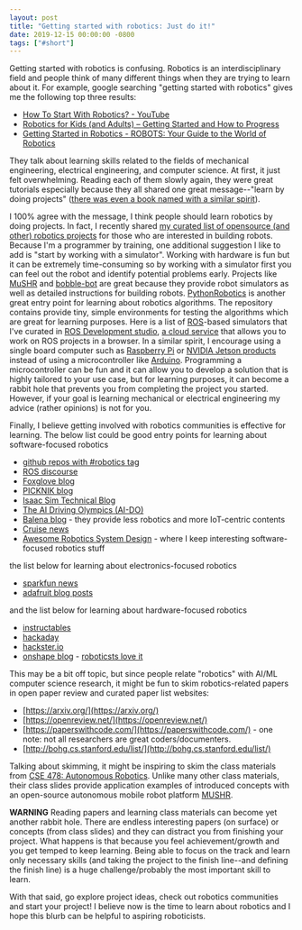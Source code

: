 ```yaml
---
layout: post
title: "Getting started with robotics: Just do it!"
date: 2019-12-15 00:00:00 -0800
tags: ["#short"]
---
```


Getting started with robotics is confusing.
Robotics is an interdisciplinary field and people think of many different things when they are trying to learn about it.
For example, google searching "getting started with robotics" gives me the following top three results:

- [How To Start With Robotics? - YouTube](https://www.youtube.com/watch?v=uw-4K9joFL8)
- [Robotics for Kids (and Adults) – Getting Started and How to Progress](http://robotsforroboticists.com/getting-started-kids-adults/)
- [Getting Started in Robotics - ROBOTS: Your Guide to the World of Robotics](https://robots.ieee.org/learn/getting-started/)

They talk about learning skills related to the fields of mechanical engineering, electrical engineering, and computer science.
At first, it just felt overwhelming.
Reading each of them slowly again, they were great tutorials especially because they all shared one great message--"learn by doing projects" ([there was even a book named with a similar spirit](https://www.amazon.com/Robotics-Project-Based-Approach-Lakshmi-Prayaga-ebook/dp/B00PG922M4)).

I 100% agree with the message, I think people should learn robotics by doing projects.
In fact, I recently shared [my curated list of opensource (and other) robotics projects](https://github.com/mjyc/awesome-robotics-projects) for those who are interested in building robots.
Because I'm a programmer by training, one additional suggestion I like to add is "start by working with a simulator".
Working with hardware is fun but it can be extremely time-consuming so by working with a simulator first you can feel out the robot and identify potential problems early.
Projects like [MuSHR](https://mushr.io/) and [bobble-bot](https://hackaday.io/project/164992-bobble-bot) are great because they provide robot simulators as well as detailed instructions for building robots.
[PythonRobotics](https://atsushisakai.github.io/PythonRobotics/) is another great entry point for learning about robotics algorithms.
The repository contains provide tiny, simple environments for testing the algorithms which are great for learning purposes.
Here is a list of [ROS](https://www.ros.org/)-based simulators that I've curated in [ROS Development studio](https://rds.theconstructsim.com/r/mchung/), [a cloud service](https://www.theconstructsim.com/rds-ros-development-studio/) that allows you to work on ROS projects in a browser.
In a similar spirit, I encourage using a single board computer such as [Raspberry Pi](https://www.raspberrypi.org/) or [NVIDIA Jetson products](https://developer.nvidia.com/embedded/learn/tutorials) instead of using a microcontroller like [Arduino](https://www.arduino.cc/).
Programming a microcontroller can be fun and it can allow you to develop a solution that is highly tailored to your use case, but for learning purposes, it can become a rabbit hole that prevents you from completing the project you started.
However, if your goal is learning mechanical or electrical engineering my advice (rather opinions) is not for you.

Finally, I believe getting involved with robotics communities is effective for learning.
The below list could be good entry points for learning about software-focused robotics

- [github repos with #robotics tag](https://github.com/topics/robotics)
- [ROS discourse](https://discourse.ros.org/)
- [Foxglove blog](https://foxglove.dev/blog)
- [PICKNIK blog](https://picknik.ai/blog/)
- [Isaac Sim Technical Blog](https://developer.nvidia.com/blog/tag/isaac-sim/)
- [The AI Driving Olympics (AI-DO)](https://www.duckietown.org/research/ai-driving-olympics)
- [Balena blog](https://www.balena.io/blog) - they provide less robotics and more IoT-centric contents
- [Cruise news](https://getcruise.com/news)
- [Awesome Robotics System Design](https://github.com/mjyc/awesome-robotics-system-design) - where I keep interesting software-focused robotics stuff

the list below for learning about electronics-focused robotics

- [sparkfun news](https://www.sparkfun.com/news)
- [adafruit blog posts](https://blog.adafruit.com/)

and the list below for learning about hardware-focused robotics

- [instructables](https://www.instructables.com/)
- [hackaday](https://hackaday.com/)
- [hackster.io](https://www.hackster.io/)
- [onshape blog](https://www.onshape.com/en/blog/) - [roboticsts love it](https://hackaday.com/2021/02/28/onshape-to-robot-models-made-easier/)

This may be a bit off topic, but since people relate "robotics" with AI/ML computer science research, it might be fun to skim robotics-related papers in open paper review and curated paper list websites:

- [https://arxiv.org/](https://arxiv.org/)
- [https://openreview.net/](https://openreview.net/)
- [https://paperswithcode.com/](https://paperswithcode.com/) - one note: not all researchers are great coders/documenters.
- [http://bohg.cs.stanford.edu/list/](http://bohg.cs.stanford.edu/list/)

Talking about skimming, it might be inspiring to skim the class materials from [CSE 478: Autonomous Robotics](https://courses.cs.washington.edu/courses/cse478/20wi/).
Unlike many other class materials, their class slides provide application examples of introduced concepts with an open-source autonomous mobile robot platform [MUSHR](https://mushr.io/).

**WARNING** Reading papers and learning class materials can become yet another rabbit hole.
There are endless interesting papers (on surface) or concepts (from class slides) and they can distract you from finishing your project.
What happens is that because you feel achievement/growth and you get temped to keep learning.
Being able to focus on the track and learn only necessary skills (and taking the project to the finish line--and defining the finish line) is a huge challenge/probably the most important skill to learn.

With that said, go explore project ideas, check out robotics communities and start your project!
I believe now is the time to learn about robotics and I hope this blurb can be helpful to aspiring roboticists.

